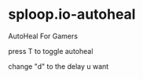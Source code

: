 # sploop.io-autoheal
AutoHeal For Gamers

press T to toggle autoheal

change "d" to the delay u want
